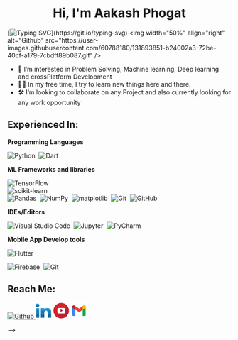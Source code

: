 <h4 align="center"> 
  
<h1 align="center">Hi, I'm Aakash Phogat </h1>
  
<!--   <img src="images/octo.gif" width="100px" height="100px"></img> <br><br> -->
  
[![Typing SVG](http://readme-typing-svg.herokuapp.com?color=F71E11&lines=Just+a+codderrr%2C+love+problemSolving...)](https://git.io/typing-svg)
  <img width="50%" align="right" alt="Github" src="https://user-images.githubusercontent.com/60788180/131893851-b24002a3-72be-40cf-a179-7cbdff89b087.gif" />


<!-- - 👋 Hi, I’m Aakash Phogat! -->
- 👀 I’m interested in Problem Solving, Machine learning, Deep learning and crossPlatform Development
- 👩‍🍳 In my free time, I try to learn new things here and there.
- 🛠 I’m looking to collaborate on any Project and also currently looking for any work opportunity






## Experienced In:

__Programming Languages__

<img alt="Python" src="https://img.shields.io/badge/python-%2314354C.svg?style=for-the-badge&logo=python&logoColor=white" />&nbsp;
<img alt="Dart" src="https://img.shields.io/badge/Dart-%2314354C.svg?style=for-the-badge&logo=Dart&logoColor=white" />&nbsp;
<!-- <img alt="Kotlin" src="https://img.shields.io/badge/Kotlin-%2314354C.svg?style=for-the-badge&logo=Kotlin&logoColor=white" />&nbsp; -->

__ML Frameworks and libraries__

<img alt="TensorFlow" src="https://img.shields.io/badge/TensorFlow-%23FF6F00.svg?style=for-the-badge&logo=TensorFlow&logoColor=white" />&nbsp;  
<img alt="scikit-learn" src="https://img.shields.io/badge/scikitlearn-%23FF6F00.svg?style=for-the-badge&logo=scikit-learn&logoColor=white" />&nbsp;  
<img alt="Pandas" src="https://img.shields.io/badge/pandas-%23150458.svg?style=for-the-badge&logo=pandas&logoColor=white" />&nbsp; 
<img alt="NumPy" src="https://img.shields.io/badge/numpy-%23013243.svg?style=for-the-badge&logo=numpy&logoColor=white" />&nbsp;
<img alt="matplotlib" src="https://img.shields.io/badge/Matplotlib-%23013243.svg?style=for-the-badge&logo=matplotlib&logoColor=white" />&nbsp;
<img alt="Git" src="https://img.shields.io/badge/git-%23F05033.svg?style=for-the-badge&logo=git&logoColor=white" />&nbsp; 
<img alt="GitHub" src="https://img.shields.io/badge/github-%23121011.svg?style=for-the-badge&logo=github&logoColor=white" />&nbsp;

__IDEs/Editors__

<img alt="Visual Studio Code" src="https://img.shields.io/badge/VisualStudioCode-0078d7.svg?style=for-the-badge&logo=visual-studio-code&logoColor=white" />&nbsp; 
<img alt="Jupyter" src="https://img.shields.io/badge/Jupyter-%23F37626.svg?style=for-the-badge&logo=Jupyter&logoColor=white" />&nbsp;
<img alt="PyCharm" src="https://img.shields.io/badge/pycharm-143?style=for-the-badge&logo=pycharm&logoColor=black&color=black&labelColor=green" />&nbsp;

__Mobile App Develop tools__

<img alt="Flutter" src="https://img.shields.io/badge/flutter-%23150458.svg?style=for-the-badge&logo=flutter&logoColor=white" />&nbsp; 
<!-- <img alt="Kotlin" src="https://img.shields.io/badge/kotlin-%23013243.svg?style=for-the-badge&logo=Kotlin&logoColor=white" />&nbsp; -->
<img alt="Firebase" src="https://img.shields.io/badge/Firebase-%23013243.svg?style=for-the-badge&logo=firebase&logoColor=white" />&nbsp;
<img alt="Git" src="https://img.shields.io/badge/git-%23F05033.svg?style=for-the-badge&logo=git&logoColor=white" />&nbsp; 

## Reach Me:

<p align="start">
    <a href="https://github.com/Aakash007-ai" target="_blank">
        <img src="https://img.shields.io/badge/-Github-000?logo=github&style=for-the-badge&logoColor=white&color=black" alt="Github" />
    </a>
     <a href="https://www.linkedin.com/in/aakashphogat/" class="pics"><img src="images/linkedin.svg" height="36vh"></a>
   <a href="https://www.youtube.com/channel/UC2JZOdP_4Yi8v9oDWP6nH_g/featured" class="pics"><img src="images/youtube.svg" height="36vh"></a>
     <a href="https://mail.google.com/mail/?view=cm&fs=1&tf=1&to=aakashphogat16@gmail.com" class="pics"><img src="images/gmail (1).svg" height="36vh"></a>
<!--     <a href="https://twitter.com/ArizArmeidi" target="_blank">
        <img src="https://img.shields.io/badge/-Twitter-2CA5E0?logo=twitter&style=for-the-badge&logoColor=white&color=black" alt="Twitter" />
    </a> 
</p>

<!-- 
## Connect with me:</h3>
<p align="left">
<div class="footer" id="top3">
  <center> 
   <a href="https://www.linkedin.com/in/harshchhabra" class="pics"><img src="images/linkedin.svg" height="36vh"></a>
   <a href="https://www.youtube.com/c/Codefloworg" class="pics"><img src="images/youtube.svg" height="36vh"></a>
     <a href="https://mail.google.com/mail/?view=cm&fs=1&tf=1&to=chhabraharsh37@gmail.com" class="pics"><img src="images/gmail (1).svg" height="36vh"></a>
  
  </div>
</p> -->



<!-- ### Hi there 👋
<!--
**Aakash007-ai/Aakash007-ai** is a ✨ _special_ ✨ repository because its `README.md` (this file) appears on your GitHub profile.

Here are some ideas to get you started:

- 🔭 I’m currently working on ...
- 🌱 I’m currently learning ...
- 👯 I’m looking to collaborate on ...
- 🤔 I’m looking for help with ...
- 💬 Ask me about ...
- 📫 How to reach me: ...
- 😄 Pronouns: ...
- ⚡ Fun fact: ...
-->
 -->
